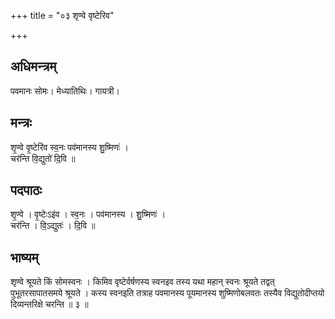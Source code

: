 +++
title = "०३ शृण्वे वृष्टेरिव"

+++
## अधिमन्त्रम्
पवमानः सोमः। मेध्यातिथिः। गायत्री।

## मन्त्रः
शृ॒ण्वे वृ॒ष्टेरि॑व स्व॒नः पव॑मानस्य शु॒ष्मिणः॑ ।  
चर॑न्ति वि॒द्युतो॑ दि॒वि ॥

## पदपाठः
शृ॒ण्वे । वृ॒ष्टेःऽइ॑व । स्व॒नः । पव॑मानस्य । शु॒ष्मिणः॑ ।  
चर॑न्ति । वि॒ऽद्युतः॑ । दि॒वि ॥

## भाष्यम्
शृण्वे श्रूयते किं सोमस्वनः । किमिव वृष्टेर्वर्षणस्य स्वनइव तस्य यथा महान् स्वनः श्रूयते तद्वत् पुभूतरसापातसमये श्रूयते । कस्य स्वनइति तत्राह पवमानस्य पूयमानस्य शुष्मिणोबलवतः तस्यैव विद्युतोदीप्तयो दिव्यन्तरिक्षे चरन्ति ॥ ३ ॥